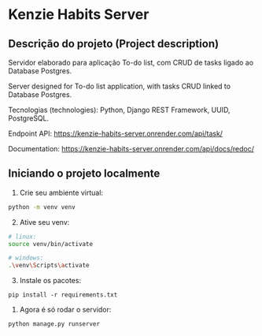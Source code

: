 # Kenzie Habits Server

## Descrição do projeto (Project description)

Servidor elaborado para aplicação To-do list, com CRUD de tasks ligado ao Database Postgres.

Server designed for To-do list application, with tasks CRUD linked to Database Postgres.

Tecnologias (technologies): Python, Django REST Framework, UUID, PostgreSQL.

Endpoint API: https://kenzie-habits-server.onrender.com/api/task/

Documentation: https://kenzie-habits-server.onrender.com/api/docs/redoc/

## Iniciando o projeto localmente

1. Crie seu ambiente virtual:

```bash
python -m venv venv
```

2. Ative seu venv:

```bash
# linux:
source venv/bin/activate

# windows:
.\venv\Scripts\activate
```

3. Instale os pacotes:

```shell
pip install -r requirements.txt
```

1. Agora é só rodar o servidor:

```shell
python manage.py runserver
```
